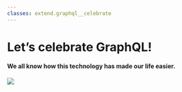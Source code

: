 ```yaml
---
classes: extend.graphql__celebrate
---
```


# Let’s celebrate GraphQL!

#### We all know how this technology has made our life easier.

<img src="/extend-graphql/graphql.png" class="absolute extend-graphql__celebrate__callout"/>
